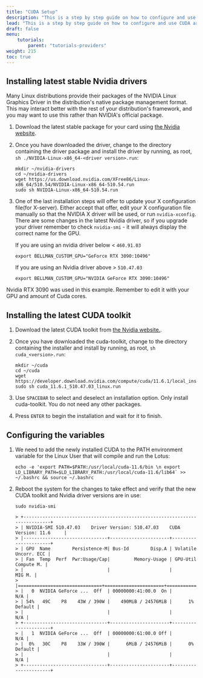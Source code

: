 ```yaml
---
title: "CUDA Setup"
description: "This is a step by step guide on how to configure and use CUDA architecture for Lotus instead of OpenCL for Nvidia cards."
lead: "This is a step by step guide on how to configure and use CUDA architecture for Lotus instead of OpenCL for Nvidia cards."
draft: false
menu:
    tutorials:
        parent: "tutorials-providers"
weight: 215
toc: true
---
```


## Installing latest stable Nvidia drivers

Many Linux distributions provide their packages of the NVIDIA Linux Graphics Driver in the distribution's native package management format. This may interact better with the rest of your distribution's framework, and you may want to use this rather than NVIDIA's official package.

1. Download the latest stable package for your card using [the Nvidia website](https://www.nvidia.com/download/index.aspx).
1. Once you have downloaded the driver, change to the directory containing the driver package and install the driver by running, as root, `sh ./NVIDIA-Linux-x86_64-<driver version>.run`:
    
    ```shell
    mkdir ~/nvidia-drivers
    cd ~/nvidia-drivers
    wget https://us.download.nvidia.com/XFree86/Linux-x86_64/510.54/NVIDIA-Linux-x86_64-510.54.run
    sudo sh NVIDIA-Linux-x86_64-510.54.run
    ```

1. One of the last installation steps will offer to update your X configuration file(for X-server). Either accept that offer, edit your X configuration file manually so that the NVIDIA X driver will be used, or run `nvidia-xconfig`. There are some changes in the latest Nvidia driver, so if you upgrade your driver remember to check `nvidia-smi` - it will always display the correct name for the GPU.
    
    If you are using an nvidia driver below < `460.91.03`
    
    ```shell
    export BELLMAN_CUSTOM_GPU="GeForce RTX 3090:10496"
    ```
    
    If you are using an Nvidia driver above > `510.47.03`
    
    ```shell
    export BELLMAN_CUSTOM_GPU="NVIDIA GeForce RTX 3090:10496"
    ```
    
Nvidia RTX 3090 was used in this example. Remember to edit it with your GPU and amount of Cuda cores.

## Installing the latest CUDA toolkit

1. Download the latest CUDA toolkit from [the Nvidia website.](https://developer.nvidia.com/cuda-toolkit).
1. Once you have downloaded the cuda-toolkit, change to the directory containing the installer and install by running, as root, `sh cuda_<version>.run`:
    
    ```shell
    mkdir ~/cuda
    cd ~/cuda
    wget https://developer.download.nvidia.com/compute/cuda/11.6.1/local_installers/cuda_11.6.1_510.47.03_linux.run
    sudo sh cuda_11.6.1_510.47.03_linux.run
    ```

1. Use `SPACEBAR` to select and deselect an installation option. Only install cuda-toolkit. You do not need any other packages.
1. Press `ENTER` to begin the installation and wait for it to finish.

## Configuring the variables

1. We need to add the newly installed CUDA to the PATH environment variable for the Linux User that will compile and run the Lotus:
    
    ```shell
    echo -e 'export PATH=$PATH:/usr/local/cuda-11.6/bin \n export LD_LIBRARY_PATH=$LD_LIBRARY_PATH:/usr/local/cuda-11.6/lib64` >> ~/.bashrc && source ~/.bashrc
    ```

1. Reboot the system for the changes to take effect and verify that the new CUDA toolkit and Nvidia driver versions are in use:
    
    ```shell
    sudo nvidia-smi 

    > +-----------------------------------------------------------------------------+
    > | NVIDIA-SMI 510.47.03    Driver Version: 510.47.03    CUDA Version: 11.6     |
    > |-------------------------------+----------------------+----------------------+
    > | GPU  Name        Persistence-M| Bus-Id        Disp.A | Volatile Uncorr. ECC |
    > | Fan  Temp  Perf  Pwr:Usage/Cap|         Memory-Usage | GPU-Util  Compute M. |
    > |                               |                      |               MIG M. |
    > |===============================+======================+======================|
    > |   0  NVIDIA GeForce ...  Off  | 00000000:41:00.0  On |                  N/A |
    > | 54%   49C    P8    43W / 390W |    490MiB / 24576MiB |      1%      Default |
    > |                               |                      |                  N/A |
    > +-------------------------------+----------------------+----------------------+
    > |   1  NVIDIA GeForce ...  Off  | 00000000:61:00.0 Off |                  N/A |
    > |  0%   30C    P8    33W / 390W |      6MiB / 24576MiB |      0%      Default |
    > |                               |                      |                  N/A |
    > +-------------------------------+----------------------+----------------------+
    ```


